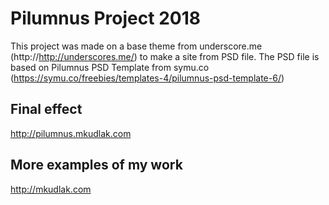 Pilumnus Project 2018
===
This project was made on a base theme from underscore.me (http://http://underscores.me/) to make a site from PSD file. The PSD file is based on Pilumnus PSD Template from symu.co (https://symu.co/freebies/templates-4/pilumnus-psd-template-6/)

Final effect
---------------
http://pilumnus.mkudlak.com

More examples of my work
---------------
http://mkudlak.com

